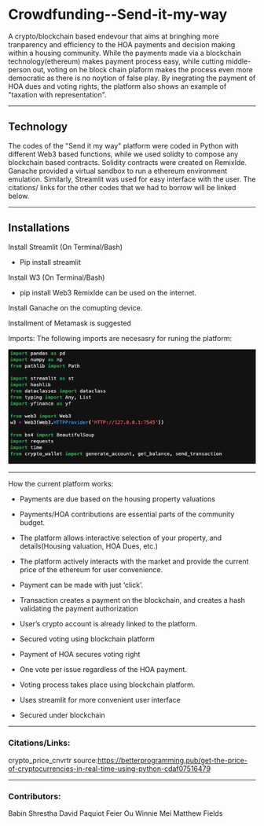 # Crowdfunding--Send-it-my-way
A crypto/blockchain based endevour that aims at bringhing more tranparency and efficiency to the HOA payments and decision making within a housing community. While the payments made via a blockchain technology(ethereum) makes  payment process easy, while cutting middle-person out, voting on he block chain plaform makes the process even more democratic as there is no noytion of false play. By inegrating the payment of HOA dues and voting rights, the platform also shows an example of "taxation with representation".


---

## Technology
The codes of the "Send it my way" platform were coded in Python with different Web3 based functions, while we used solidty to compose any blockchain based contracts. Solidity contracts were created on RemixIde. Ganache provided a virtual sandbox to run a ethereum environment emulation. Similarly, Streamlit was used for easy interface with the user. The citations/ links for the other codes that we had to borrow will be linked below.

---
## Installations
Install Streamlit (On Terminal/Bash)
 * Pip install streamlit

Install W3 (On Terminal/Bash)
 * pip install Web3
RemixIde can be used on the internet.

Install Ganache on the comupting device.

Installment of Metamask is suggested

Imports:
The following imports are necesasry for runing the platform:


![imports](./imports.png)


---
How the current platform works:

* Payments are due based on the housing property valuations
* Payments/HOA contributions are essential parts of the community budget.
* The platform allows interactive selection of your property, and details(Housing valuation, HOA Dues, etc.)
* The platform actively interacts with the market and provide the current price of the ethereum for user convenience.
* Payment can be made with just  ‘click’.
* Transaction creates a payment on the blockchain, and creates a hash validating the payment authorization
* User’s crypto account is already linked to the platform.
  
* Secured voting using blockchain platform
* Payment of HOA secures voting right
* One vote per issue regardless of the HOA payment.
* Voting process takes place using blockchain platform.
* Uses streamlit for more convenient user interface
* Secured under blockchain

---
### Citations/Links:

crypto_price_cnvrtr
source:https://betterprogramming.pub/get-the-price-of-cryptocurrencies-in-real-time-using-python-cdaf07516479



---
### Contributors:
  Babin Shrestha
  David Paquiot 
  Feier Ou 
  Winnie Mei
  Matthew Fields
